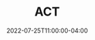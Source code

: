 ---
title: "ACT"
date: 2022-07-25T11:00:00-04:00
draft: false
summary: "I was a private ACT tutor Jan. 2021 - June 2022. I've written 10 blog posts on ACT content. Click here to view."
ShowReadingTime: false
ShowWordCount: false
url: "/act"
---